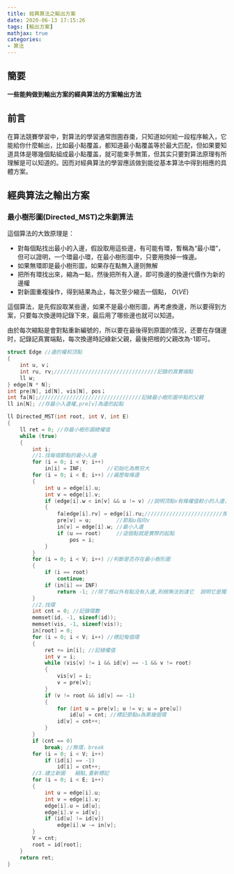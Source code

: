 ```yaml
---
title: 經典算法之輸出方案
date: 2020-06-13 17:15:26
tags: [輸出方案]
mathjax: true
categories:
- 算法
---
```


## 簡要

**一些能夠做到輸出方案的經典算法的方案輸出方法**
<!--more-->
## 前言

在算法競賽學習中，對算法的學習通常囫圇吞棗，只知道如何給一段程序輸入，它能給你什麼輸出，比如最小點覆盖，都知道最小點覆盖等於最大匹配，但如果要知道具体是哪幾個點組成最小點覆盖，就可能束手無策，但其实只要對算法原理有所理解是可以知道的。因而对經典算法的學習應該做到能從基本算法中得到相應的具體方案。

## 經典算法之輸出方案

### 最小樹形圖(Directed_MST)之朱劉算法

這個算法的大致原理是：
* 對每個點找出最小的入邊，假設取用這些邊，有可能有環，暫稱為“最小環”，但可以證明，一个環最小環，在最小樹形圖中，只要用換掉一條邊。
* 如果無環即是最小樹形圖，如果存在點無入邊则無解
* 把所有環找出來，縮為一點，然後把所有入邊，即可換邊的換邊代價作为新的邊權
* 對新圖重複操作，得到結果為止，每次至少縮去一個點， $O(VE)$

這個算法，是先假設取某些邊，如果不是最小樹形圖，再考慮換邊，所以要得到方案，只要每次換邊時記錄下來，最后用了哪些邊也就可以知道。

由於每次縮點是會對點重新編號的，所以要在最後得到原圖的情況，还要在存儲邊时，記錄記真實端點，每次換邊時記綠新父親，最後把根的父親改為-1即可。

```c++
struct Edge //邊的權和顶點
{
    int u, v；
    int ru, rv;/////////////////////////////////記錄的真實端點
    ll w;
} edge[N * N];
int pre[N], id[N], vis[N], pos；
int fa[N];/////////////////////////////////記綠最小樹形圖中點的父親
ll in[N]; //存最小入邊權,pre[v]為邊的起點

ll Directed_MST(int root, int V, int E)
{
    ll ret = 0; //存最小樹形圖總權值
    while (true)
    {
        int i;
        //1.找每個節點的最小入邊
        for (i = 0; i < V; i++)
            in[i] = INF;        //初始化為無穷大
        for (i = 0; i < E; i++) //遍歷每條邊
        {
            int u = edge[i].u;
            int v = edge[i].v;
            if (edge[i].w < in[v] && u != v) //說明顶點v有條權值較小的入邊，記錄之
            {
                fa[edge[i].rv] = edge[i].ru;/////////////////////////換邊時記新父親
                pre[v] = u;        //節點u指向v
                in[v] = edge[i].w; //最小入邊
                if (u == root)     //這個點就是實際的起點
                    pos = i;
            }
        }
        for (i = 0; i < V; i++) //判斷是否存在最小樹形圖
        {
            if (i == root)
                continue;
            if (in[i] == INF)
                return -1; //除了根以外有點没有入邊,則根無法到達它  說明它是獨立的點 一定不能構成樹形圖
        }
        //2.找環
        int cnt = 0; //記錄環數
        memset(id, -1, sizeof(id));
        memset(vis, -1, sizeof(vis));
        in[root] = 0;
        for (i = 0; i < V; i++) //標記每個環
        {
            ret += in[i]; //記綠權值
            int v = i;
            while (vis[v] != i && id[v] == -1 && v != root)
            {
                vis[v] = i;
                v = pre[v];
            }
            if (v != root && id[v] == -1)
            {
                for (int u = pre[v]; u != v; u = pre[u])
                    id[u] = cnt; //標記節點u為第幾個環
                id[v] = cnt++;
            }
        }
        if (cnt == 0)
            break; //無環，break
        for (i = 0; i < V; i++)
            if (id[i] == -1)
                id[i] = cnt++;
        //3.建立新圖   縮點,重新標記
        for (i = 0; i < E; i++)
        {
            int u = edge[i].u;
            int v = edge[i].v;
            edge[i].u = id[u];
            edge[i].v = id[v];
            if (id[u] != id[v])
                edge[i].w -= in[v];
        }
        V = cnt;
        root = id[root];
    }
    return ret;
}
```
